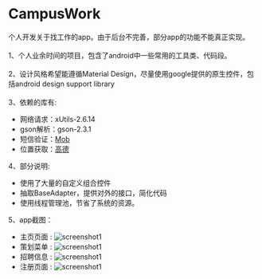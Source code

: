 # CampusWork

个人开发关于找工作的app。由于后台不完善，部分app的功能不能真正实现。<br><br>
1、个人业余时间的项目，包含了android中一些常用的工具类、代码段。<br><br>
2、设计风格希望能遵循Material Design，尽量使用google提供的原生控件，包括android design support library<br><br>
3、依赖的库有:<br>
 -  网络请求：xUtils-2.6.14
 -  gson解析：gson-2.3.1
 -  短信验证：[Mob](http://sms.mob.com/#/sms)
 -  位置获取：[高德](http://lbs.amap.com)<br>
 
4、部分说明:<br>
 -  使用了大量的自定义组合控件<br>
 -  抽取BaseAdapter，提供对外的接口，简化代码
 -  使用线程管理池，节省了系统的资源。
 
 
5、app截图：<br>
 -  主页页面 : ![screenshot1](https://github.com/shun99/CampusWork/blob/master/Screenshots/S60223-162225.jpg "")
 -  策划菜单 : ![screenshot1](https://github.com/shun99/CampusWork/blob/master/Screenshots/S60223-151510.jpg "")<br>
 -  招聘信息 : ![screenshot1](https://github.com/shun99/CampusWork/blob/master/Screenshots/S60223-162225.jpg "")
 -  注册页面 : ![screenshot1](https://github.com/shun99/CampusWork/blob/master/Screenshots/S60223-151605.jpg "")<br>

